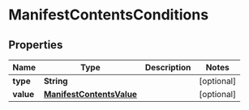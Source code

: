
# ManifestContentsConditions

## Properties
Name | Type | Description | Notes
------------ | ------------- | ------------- | -------------
**type** | **String** |  |  [optional]
**value** | [**ManifestContentsValue**](ManifestContentsValue.md) |  |  [optional]




